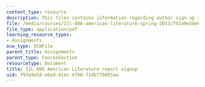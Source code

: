 ```yaml
---
content_type: resource
description: This files contains information regarding author sign-up sheet.
file: /media/courses/21l-006-american-literature-spring-2013/f93a9e58e6ad91ecef68714b779d03aa_MIT21L_006S13_reportsign.pdf
file_type: application/pdf
learning_resource_types:
- Assignments
ocw_type: OCWFile
parent_title: Assignments
parent_type: CourseSection
resourcetype: Document
title: 21L.006 American Literature report signup
uid: f93a9e58-e6ad-91ec-ef68-714b779d03aa
---
```

